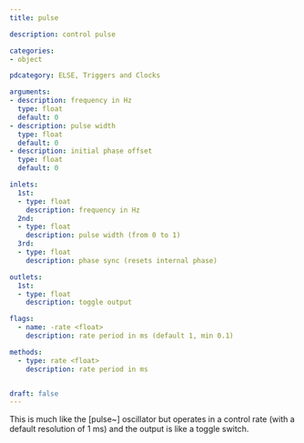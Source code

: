 ```yaml
---
title: pulse

description: control pulse

categories:
- object

pdcategory: ELSE, Triggers and Clocks

arguments:
- description: frequency in Hz
  type: float
  default: 0
- description: pulse width
  type: float
  default: 0
- description: initial phase offset
  type: float
  default: 0

inlets:
  1st:
  - type: float
    description: frequency in Hz
  2nd:
  - type: float
    description: pulse width (from 0 to 1)
  3rd:
  - type: float
    description: phase sync (resets internal phase)

outlets:
  1st:
  - type: float
    description: toggle output

flags:
  - name: -rate <float>
    description: rate period in ms (default 1, min 0.1)

methods:
  - type: rate <float>
    description: rate period in ms


draft: false
---
```


This is much like the [pulse~] oscillator but operates in a control rate (with a default resolution of 1 ms) and the output is like a toggle switch.

